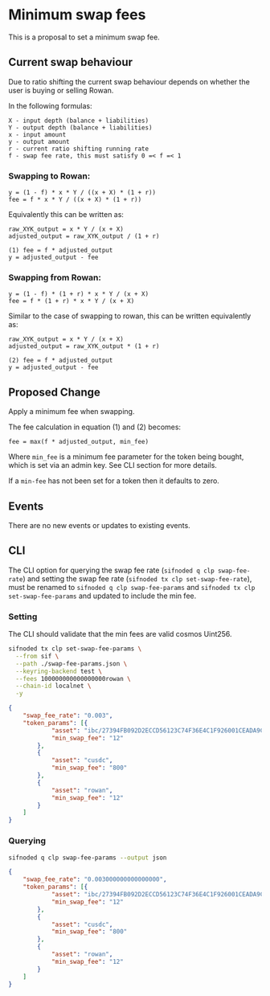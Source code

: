 # Minimum swap fees

This is a proposal to set a minimum swap fee.

## Current swap behaviour

Due to ratio shifting the current swap behaviour depends on whether the user is buying or selling Rowan.

In the following formulas:

```
X - input depth (balance + liabilities)
Y - output depth (balance + liabilities)
x - input amount
y - output amount
r - current ratio shifting running rate
f - swap fee rate, this must satisfy 0 =< f =< 1
```

### Swapping to Rowan:

```
y = (1 - f) * x * Y / ((x + X) * (1 + r))
fee = f * x * Y / ((x + X) * (1 + r))
```

Equivalently this can be written as:

```
raw_XYK_output = x * Y / (x + X)
adjusted_output = raw_XYK_output / (1 + r)

(1) fee = f * adjusted_output
y = adjusted_output - fee
```

### Swapping from Rowan:

```
y = (1 - f) * (1 + r) * x * Y / (x + X)
fee = f * (1 + r) * x * Y / (x + X)
```

Similar to the case of swapping to rowan, this can be written equivalently as:

```
raw_XYK_output = x * Y / (x + X)
adjusted_output = raw_XYK_output * (1 + r)

(2) fee = f * adjusted_output
y = adjusted_output - fee
```

## Proposed Change

Apply a minimum fee when swapping.

The fee calculation in equation (1) and (2) becomes:

```
fee = max(f * adjusted_output, min_fee)
```

Where `min_fee` is a minimum fee parameter for the token being bought, which is set via an admin key. See CLI
section for more details.

If a `min-fee` has not been set for a token then it defaults to zero.

## Events

There are no new events or updates to existing events.

## CLI

The CLI option for querying the swap fee rate (`sifnoded q clp swap-fee-rate`) and setting the swap fee
rate (`sifnoded tx clp set-swap-fee-rate`), must be renamed to `sifnoded q clp swap-fee-params`
and `sifnoded tx clp set-swap-fee-params` and updated to include the min fee.

### Setting

The CLI should validate that the min fees are valid cosmos Uint256.

```bash
sifnoded tx clp set-swap-fee-params \
  --from sif \
  --path ./swap-fee-params.json \
  --keyring-backend test \
  --fees 100000000000000000rowan \
  --chain-id localnet \
  -y
```

```json
{
	"swap_fee_rate": "0.003",
	"token_params": [{
			"asset": "ibc/27394FB092D2ECCD56123C74F36E4C1F926001CEADA9CA97EA622B25F41E5EB2",
			"min_swap_fee": "12"
		},
		{
			"asset": "cusdc",
			"min_swap_fee": "800"
		},
		{
			"asset": "rowan",
			"min_swap_fee": "12"
		}
	]
}
```

### Querying

```bash
sifnoded q clp swap-fee-params --output json
```

```json
{
	"swap_fee_rate": "0.003000000000000000",
	"token_params": [{
			"asset": "ibc/27394FB092D2ECCD56123C74F36E4C1F926001CEADA9CA97EA622B25F41E5EB2",
			"min_swap_fee": "12"
		},
		{
			"asset": "cusdc",
			"min_swap_fee": "800"
		},
		{
			"asset": "rowan",
			"min_swap_fee": "12"
		}
	]
}
```
